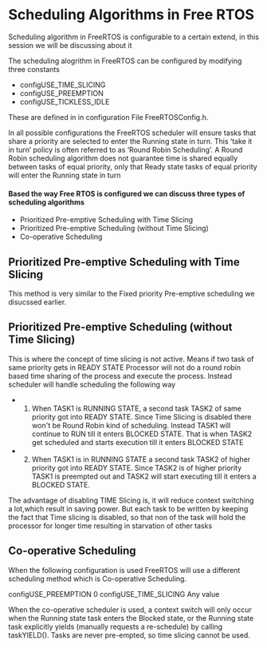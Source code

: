 # Scheduling Algorithms in Free RTOS

Scheduling algorithm in FreeRTOS is configurable to a certain extend, in this session we will be discussing about it

The scheduling alogrithm in FreeRTOS can be configured by modifying three constants 
 
  * configUSE_TIME_SLICING 
  * configUSE_PREEMPTION 
  * configUSE_TICKLESS_IDLE 

These are defined in in configuration File FreeRTOSConfig.h. 

In all possible configurations the FreeRTOS scheduler will ensure tasks that share a priority are 
selected to enter the Running state in turn.  This ‘take it in turn’ policy is often referred to 
as ‘Round Robin Scheduling’.  A Round Robin scheduling algorithm does not guarantee time is shared
equally between tasks of equal priority, only that Ready state tasks of equal priority will enter 
the Running state in turn

#### Based the way Free RTOS is configured we can discuss three types of scheduling algorithms

 * Prioritized Pre-emptive Scheduling with Time Slicing 
 * Prioritized Pre-emptive Scheduling (without Time Slicing) 
 * Co-operative Scheduling 
 
## Prioritized Pre-emptive Scheduling with Time Slicing 
This method is very similar to the Fixed priority Pre-emptive scheduling we disucssed earlier.

##  Prioritized Pre-emptive Scheduling (without Time Slicing) 
This is where the concept of time slicing is not active. Means if two task of same priority 
gets in READY STATE Processor will not do a round robin based time sharing of the process and execute
the process.  Instead scheduler will handle scheduling the following way

* 1. When TASK1 is RUNNING STATE, a second task TASK2 of same priority got into READY STATE. Since Time Slicing is disabled
there won't be Round Robin kind of scheduling. Instead TASK1 will continue to RUN till it enters BLOCKED STATE. That is 
when TASK2 get scheduled and starts execution till it enters BLOCKED STATE

* 2. When TASK1 is in RUNNING STATE a second task TASK2 of higher priority got into  READY STATE. Since TASK2 is of higher
priority TASK1 is preempted out and TASK2 will start executing till it enters a BLOCKED STATE.

The advantage of disabling TIME Slicing is, it will reduce context switching a lot,which result in saving power. 
But each task to be written by keeping the fact that Time slicing is disabled, so that non of the task will hold 
the processor for longer time resulting in starvation of other tasks


##  Co-operative Scheduling 

When the following configuration is used FreeRTOS will use a different scheduling method which 
is Co-operative Scheduling. 

configUSE_PREEMPTION 0 
configUSE_TIME_SLICING Any value 

When the co-operative scheduler is used, a context switch will only occur when the Running state task 
enters the Blocked state, or the Running state task explicitly yields (manually requests a re-schedule) 
by calling taskYIELD().  Tasks are never pre-empted, so time slicing cannot be used. 
